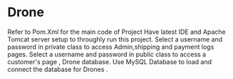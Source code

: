 # Drone
Refer to Pom.Xml for the main code of Project
Have latest IDE and Apache Tomcat server setup to throughly run this project.
Select a username and password in private class to access Admin,shipping and payment logs pages.
Select a username and password in public class to access a customer's page , Drone database.
Use MySQL Database to load and connect the database for Drones .
